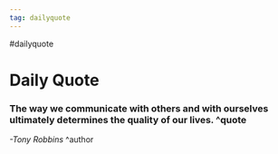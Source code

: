 ```yaml
---
tag: dailyquote
---
```


#dailyquote

# Daily Quote

### The way we communicate with others and with ourselves ultimately determines the quality of our lives. ^quote
*-Tony Robbins* ^author

